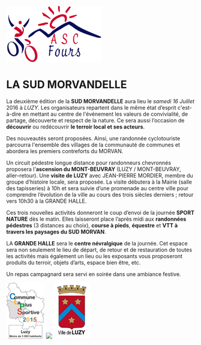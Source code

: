 <img src="img/logo_ascfours.png" height="150px" />

LA SUD MORVANDELLE
==================

La deuxième édition de la **SUD MORVANDELLE** aura lieu le *samedi 16 Juillet* 2016 à *LUZY*.
Les organisateurs repartent dans le même état d’esprit c'est-à-dire en mettant au centre de l'événement les valeurs de convivialité, de partage, découverte et respect de la nature. Ce sera aussi l’occasion de **découvrir** ou redécouvrir **le terroir local et ses acteurs**.

Des nouveautés seront proposées. Ainsi, une randonnée cyclotouriste parcourra l'ensemble des villages de la communauté de communes et abordera les premiers contreforts du MORVAN.

Un circuit pédestre longue distance pour randonneurs chevronnés proposera l'**ascension du MONT-BEUVRAY** (LUZY / MONT-BEUVRAY, aller–retour). Une **visite de LUZY** avec JEAN-PIERRE MORDIER, membre du groupe d’histoire locale, sera proposée. La visite débutera à la Mairie (salle des tapisseries) à 10h et sera suivie d’une promenade au centre ville pour comprendre l’évolution de la ville au cours des trois siècles derniers ; retour vers 10h30 à la GRANDE HALLE.

Ces trois nouvelles activités donneront le coup d’envoi de la journée **SPORT NATURE** dès le matin. Elles laisseront place l’après midi aux **randonnées pédestres** (3 distances au choix), **course à pieds**, **équestre** et **VTT à travers les paysages du SUD MORVAN**.

LA **GRANDE HALLE** sera le **centre névralgique** de la journée. Cet espace sera non seulement le lieu de départ, de retour et de restauration de toutes les activités mais également un lieu ou les exposants vous proposeront produits du terroir, objets d’arts, espace bien être, etc.

Un repas campagnard sera servi en soirée dans une ambiance festive.

<img src="img/clps2015.png" height="150px" /> <img src="http://www.amisdelaterre.org/IMG/arton1224.jpg?1380361882" height="150px" /> <img src="img/luzy-logo-com.png" height="150px" />
